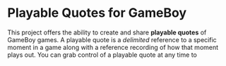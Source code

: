 # Playable Quotes for GameBoy

This project offers the ability to create and share **playable quotes** of GameBoy games. A playable quote is a *delimited* reference to a specific moment in a game along with a reference recording of how that moment plays out. You can grab control of a playable quote at any time to 